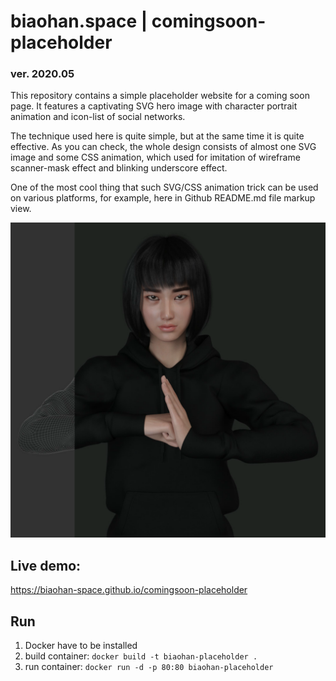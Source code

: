 # biaohan.space | comingsoon-placeholder 
### ver. 2020.05
This repository contains a simple placeholder website for a coming soon page. 
It features a captivating SVG hero image with character portrait animation and icon-list of social networks.

The technique used here is quite simple, but at the same time it is quite effective. As you can check, the whole design consists of almost one SVG image and some CSS animation, which used for imitation of wireframe scanner-mask effect and blinking underscore effect.

One of the most cool thing that such SVG/CSS animation trick can be used on various platforms, for example, here in Github README.md file markup view.

[![彪悍 | biaohan.space](https://github.com/biaohan-space/comingsoon-placeholder/blob/main/imgs/biaohan_1080x1080.svg)](https://github.com/biaohan-space/comingsoon-placeholder)

## Live demo:
https://biaohan-space.github.io/comingsoon-placeholder

## Run
1. Docker have to be installed
2. build container: `docker build -t biaohan-placeholder .`
2. run container: `docker run -d -p 80:80 biaohan-placeholder`

